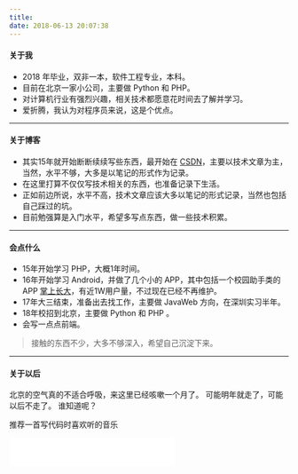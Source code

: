 ```yaml
---
title:
date: 2018-06-13 20:07:38
---
```

#### 关于我
- 2018 年毕业，双非一本，软件工程专业，本科。
- 目前在北京一家小公司，主要做 Python 和 PHP。
- 对计算机行业有强烈兴趣，相关技术都愿意花时间去了解并学习。
- 爱折腾，我认为对程序员来说，这是个优点。

----
#### 关于博客
- 其实15年就开始断断续续写些东西，最开始在 [CSDN](https://blog.csdn.net/Momentyol)，主要以技术文章为主，当然，水平不够，大多是以笔记的形式作为记录。
- 在这里打算不仅仅写技术相关的东西，也准备记录下生活。
- 正如前边所说，水平不高，技术文章应该大多以笔记的形式记录，当然也包括自己踩过的坑。
- 目前勉强算是入门水平，希望多写点东西，做一些技术积累。

----

#### 会点什么
- 15年开始学习 PHP，大概1年时间。
- 16年开始学习 Android，并做了几个小的 APP，其中包括一个校园助手类的 APP [掌上长大](https://shouji.baidu.com/software/10289065.html)，有近1W用户量，不过现在已经不再维护。
- 17年大三结束，准备出去找工作，主要做 JavaWeb 方向，在深圳实习半年。
- 18年校招到北京，主要做 Python 和 PHP 。
- 会写一点点前端。
> 接触的东西不少，大多不够深入，希望自己沉淀下来。


---

#### 关于以后
北京的空气真的不适合呼吸，来这里已经咳嗽一个月了。
可能明年就走了，可能以后不走了。  谁知道呢？



推荐一首写代码时喜欢听的音乐

<iframe frameborder="no" border="0" marginwidth="0" marginheight="0" width=298px height=52px src="//music.163.com/outchain/player?type=2&id=29818028&auto=0&height=32"></iframe>

